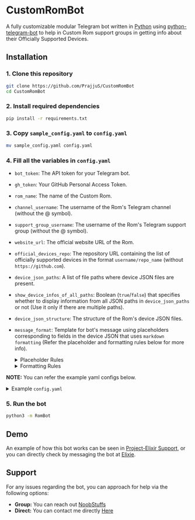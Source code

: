 # CustomRomBot

A fully customizable modular Telegram bot written in [Python](https://www.python.org/) using [python-telegram-bot](https://docs.python-telegram-bot.org/) to help in Custom Rom support groups in getting info about their Officially Supported Devices.

## Installation

### 1. Clone this repository

```sh
git clone https://github.com/PrajjuS/CustomRomBot
cd CustomRomBot
```

### 2. Install required dependencies

```sh
pip install -r requirements.txt
```

### 3. Copy `sample_config.yaml` to `config.yaml`

```sh
mv sample_config.yaml config.yaml
```

### 4. Fill all the variables in `config.yaml`

- `bot_token`: The API token for your Telegram bot.

- `gh_token`: Your GitHub Personal Access Token.

- `rom_name`: The name of the Custom Rom.

- `channel_username`: The username of the Rom's Telegram channel (without the @ symbol).

- `support_group_username`: The username of the Rom's Telegram support group (without the @ symbol).

- `website_url`: The official website URL of the Rom.

- `official_devices_repo`: The repository URL containing the list of officially supported devices in the format `username/repo_name` (without `https://github.com`).

- `device_json_paths`: A list of file paths where device JSON files are present.

- `show_device_infos_of_all_paths`: Boolean (`true`/`false`) that specifies whether to display information from all JSON paths in `device_json_paths` or not (Use it only if there are multiple paths).

- `device_json_structure`: The structure of the Rom's device JSON files.

- `message_format`: Template for bot's message using placeholders corresponding to fields in the device JSON that uses `markdown formatting` (Refer the placeholder and formatting rules below for more info).

    <details>
        <summary>
            Placeholder Rules
        </summary>

    When creating the `message_format`, you can use placeholders to dynamically populate the bot’s message. Below are the rules for using placeholders:

  - **Device JSON Placeholders**
    - These are the placeholders which corresponding to the fields in the device JSON provided in the config and will be replaced by the values extracted from the JSON file.  .
    - **Example:** If your JSON contains a field named `device_name`, you can include it in the message format as `{device_name}`.

    ```plaintext
    *Device Name:* `{device_name}`
    *Version:* `{version}`
    *Maintainer:* `{maintainer}`
    ```

  - **Bot-Generated Placeholders**
    - These placeholders are generated by bot dynamically based on pre-defined logic and can be used in your message format and are prefixed by `bot`.
    - **Example:** You can use `{bot_placeholder}` in your message format to get the bot generated value.
    - The following are the placeholders which are currently available:
      - **`{bot_codename}`**: This placeholder fetches and returns the codename of the device.

    ```plaintext
    *Device Codename:* `{bot_codename}`
    ```

    </details>

    <details>
        <summary>
            Formatting Rules
        </summary>

    - **Bold Text:** Wrap text in asterisk `*` (eg: `*bold*`).
    - **Italic Text:** Wrap text in underscore `_` (eg: `_italic_`).
    - **Code:** Wrap text in backticks `` ` `` (eg: `` `code` ``).
    - **Code Blocks:** Use triple backticks `` ``` `` for code blocks (eg: `` ```code block``` ``).
    - **Lists:** Use `-` or `*` for unordered lists, and `1.` for ordered lists (eg: `- List`).
    - **Links:** Format links using `[text](URL)` (eg: `[Google](https://www.google.com)`).
    - **Buttons:** Create buttons using `[[text | URL]]` (eg: `[[Google | https://google.com ]]`).
      - To add multiple buttons in a single line:

          ```md
          [[Button Text | URL]] [[Another Button | URL]]
          ```

      - To add multiple buttons in multiple lines:

          ```md
          [[Button Text | URL]]
          [[Another Button | URL]]
          ```

    </details>

**NOTE:** You can refer the example yaml configs below.

<details>
    <summary>
    Example <code>config.yaml</code>
    </summary>

#### Project-Elixir Configs

```yaml
bot_token: "123123123:ssfasjhdfajkshdfjaskhsAASDASDfad"
gh_token: "asdjhfgaskjdhfgjkashdgf"
rom_name: "Project-Elixir"
channel_username: "Elixir_Updates"
support_group_username: "Elixir_Discussion"
website_url:  "https://projectelixiros.com"
official_devices_repo: "ProjectElixir-Devices/official_devices"
device_json_paths:
    - "builds"
show_device_info_of_all_paths: false
device_json_structure: {
    "error": ,
    "filename": "",
    "datetime": ,
    "size": ,
    "url": "",
    "filehash": "",
    "version": "",
    "id": "",
    "tg_username": "",
    "device_name": "",
    "device": "",
    "xda_thread": "",
    "is_active":
}
message_template: |
    *Project Elixir {version} for {device_name}* *(*`{device}`*)*
    *Maintainer:* [{tg_username}](https://t.me/{tg_username})
    *Latest Build:* `{filename}`
    *Is Active:* `{is_active}`

    *Do consider donating if you want to appreciate our work*
    *UPI:* `dwarmachine24@oksbi`

    [[Paypal | https://www.paypal.me/uglykid24]] [[BMC | https://www.buymeacoffee.com/uglykid]] [[Patreon | https://www.patreon.com/join/uglykid24]]
    [[Changelog | https://github.com/ProjectElixir-Devices/official_devices/tree/A14/changelogs/{device}/{filename}.txt]] [[XDA | {xda_thread}]]
    [[Download | https://projectelixiros.com/device/{device}]]
```

#### DroidX-UI Configs

```yaml
bot_token: "112312312:jhasKJDHAKJHajkdhjkahsd"
gh_token: "sdfgasdfasdfsadfsadfasdfasdf "
rom_name: "DroidX-UI"
channel_username: "DroidXUI_announcements"
support_group_username: "DroidXUI_chats"
website_url:  "https://zirgomhaidar.github.io/DxWeb"
official_devices_repo: "DroidX-UI-Devices/vendor_droidxOTA"
device_json_paths:
- "builds/gapps"
- "builds/vanilla"
show_device_info_of_all_paths: true
device_json_structure: {
    "response": [
        {
            "maintainer": "",
            "oem": "",
            "device": "",
            "version": "",
            "filename": "",
            "download": "",
            "timestamp": ,
            "md5": "",
            "sha256": "",
            "size": ,
            "buildtype": "",
            "forum": "",
            "telegram": ""
        }
    ]
}
message_template: |
    *DroidX-UI {version} for {oem} {device}* *(*`{bot_codename}`*)*
    *Maintainer:* [{maintainer}](https://t.me/{maintainer})
    *Latest Build:* `{filename}`
    *MD5:* `{md5}`

    [[Changelog | https://github.com/DroidX-UI-Devices/vendor_droidxOTA/tree/14/changelogs/{filename}.txt]] [[Download | {download}]]
```

</details>

### 5. Run the bot

```sh
python3 -m RomBot
```

## Demo

An example of how this bot works can be seen in [Project-Elixir Support](https://telegram.me/Elixir_Discussion), or you can directly check by messaging the bot at [Elixie](https://telegram.me/projectelixir_bot).

## Support

For any issues regarding the bot, you can approach for help via the following options:

- **Group:** You can reach out [NoobStuffs](https://telegram.me/NoobStuffs)
- **Direct:** You can contact me directly [Here](https://telegram.me/PrajjuS)
